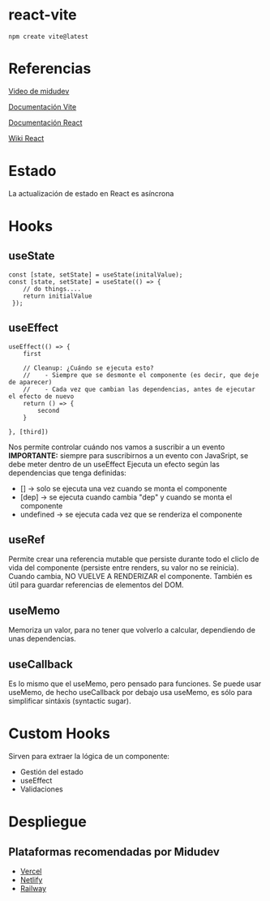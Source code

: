 # react-vite

`npm create vite@latest`

# Referencias

[Video de midudev](https://www.youtube.com/watch?v=7iobxzd_2wY&t=2227s)

[Documentación Vite](https://vitejs.dev/guide/)

[Documentación React](https://es.react.dev/)

[Wiki React](https://www.reactjs.wiki/)

# Estado

La actualización de estado en React es asíncrona

# Hooks

## useState

    const [state, setState] = useState(initalValue);
    const [state, setState] = useState(() => {
        // do things....
        return initialValue
     });

## useEffect

    useEffect(() => {
        first

        // Cleanup: ¿Cuándo se ejecuta esto?
        //    - Siempre que se desmonte el componente (es decir, que deje de aparecer)
        //    - Cada vez que cambian las dependencias, antes de ejecutar el efecto de nuevo
        return () => {
            second
        }

    }, [third])

Nos permite controlar cuándo nos vamos a suscribir a un evento
**IMPORTANTE:** siempre para suscribirnos a un evento con JavaSript, se debe meter dentro de un useEffect
Ejecuta un efecto según las dependencias que tenga definidas:

- [] -> solo se ejecuta una vez cuando se monta el componente
- [dep] -> se ejecuta cuando cambia "dep" y cuando se monta el componente
- undefined -> se ejecuta cada vez que se renderiza el componente

## useRef

Permite crear una referencia mutable que persiste durante todo el cliclo de vida del componente (persiste entre renders, su valor no se reinicia).
Cuando cambia, NO VUELVE A RENDERIZAR el componente.
También es útil para guardar referencias de elementos del DOM.

## useMemo

Memoriza un valor, para no tener que volverlo a calcular, dependiendo de unas dependencias.

## useCallback

Es lo mismo que el useMemo, pero pensado para funciones. Se puede usar useMemo, de hecho useCallback por debajo usa useMemo, es sólo para simplificar sintáxis (syntactic sugar).

# Custom Hooks

Sirven para extraer la lógica de un componente:

- Gestión del estado
- useEffect
- Validaciones

# Despliegue

## Plataformas recomendadas por Midudev

- [Vercel](https://vercel.com/)
- [Netlify](https://www.netlify.com/)
- [Railway](https://railway.app/)
